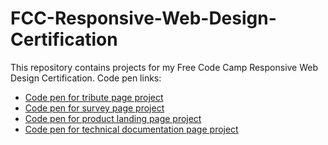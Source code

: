 # FCC-Responsive-Web-Design-Certification
This repository contains projects for my Free Code Camp Responsive Web Design Certification.
Code pen links:
- [Code pen for tribute page project](https://codepen.io/msaxton/pen/MWgRpxM)
- [Code pen for survey page project](https://codepen.io/msaxton/pen/vYBqeNy)
- [Code pen for product landing page project](https://codepen.io/msaxton/pen/bGGojxE)
- [Code pen for technical documentation page project](https://codepen.io/msaxton/pen/bGGYWGL)